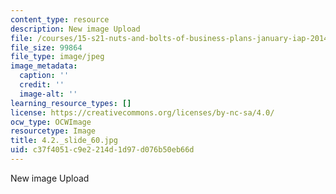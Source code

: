 ```yaml
---
content_type: resource
description: New image Upload
file: /courses/15-s21-nuts-and-bolts-of-business-plans-january-iap-2014/c37f4051c9e2214d1d97d076b50eb66d_4.2._slide_60.jpg
file_size: 99864
file_type: image/jpeg
image_metadata:
  caption: ''
  credit: ''
  image-alt: ''
learning_resource_types: []
license: https://creativecommons.org/licenses/by-nc-sa/4.0/
ocw_type: OCWImage
resourcetype: Image
title: 4.2._slide_60.jpg
uid: c37f4051-c9e2-214d-1d97-d076b50eb66d
---
```

New image Upload
